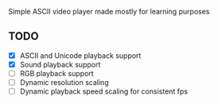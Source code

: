 Simple ASCII video player made mostly for learning purposes

## TODO
- [x] ASCII and Unicode playback support
- [x] Sound playback support
- [ ] RGB playback support
- [ ] Dynamic resolution scaling
- [ ] Dynamic playback speed scaling for consistent fps
